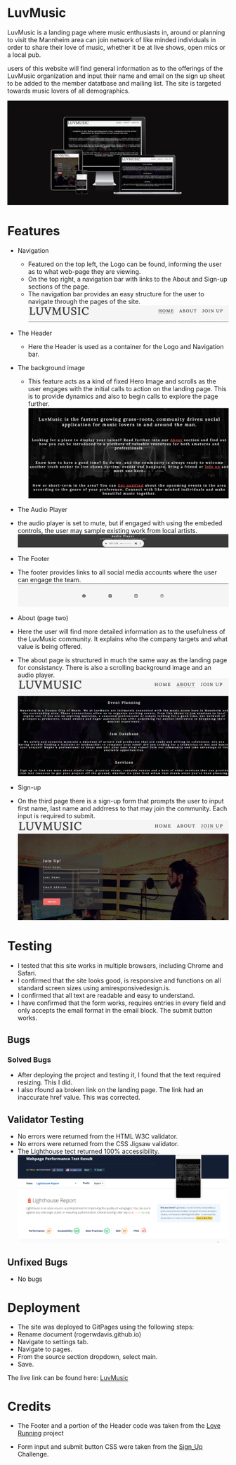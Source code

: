# LuvMusic
LuvMusic is a landing page where music enthusiasts in, around or planning to visit the Mannheim area can join  network of like minded individuals in order to share their love of music, whether it be at live shows, open mics or a local pub.

users of this website will find general information as to the offerings of the LuvMusic organization and input their name and email on the sign up sheet to be added to the member datatbase and mailing list. The site is targeted towards music lovers of all demographics.


![Responsiveness Screenshot](assets/images/responsive.PNG)


# Features
* Navigation
  * Featured on the top left, the Logo can be found, informing the user as to what web-page they are viewing.
  * On the top right, a navigation bar with links to the About and Sign-up sections of the page.
  * The navigation bar provides an easy structure for the user to navigate through the pages of the site.
  ![Header/Navbar  Screenshot](assets/images/header.PNG)

* The Header
  * Here the Header is used as a container for the Logo and Navigation bar.

* The background image
  * This feature acts as a kind of fixed Hero Image and scrolls as the user engages with the        initial calls to action on the landing page. This is to provide dynamics and also to begin calls to explore the page further.
  ![The landing page background](assets/images/hero-background.PNG)

* The Audio Player
 * the audio player is set to mute, but if engaged with using the embeded controls, the user may sample existing work from local artists.
 ![The audio-player](assets/images/audio-player.PNG)

* The Footer
 * The footer provides links to all social media accounts where the user can engage the team.
 ![The audio-player](assets/images/footer.PNG)

* About (page two)
 * Here the user will find more detailed information as to the usefulness of the LuvMusic community. It explains who the company targets and what value is being offered. 

 * The about page is structured in much the same way as the landing page for consistancy. There is also a scrolling background image and an audio player.
 ![The about page](assets/images/about.PNG)

* Sign-up
 * On the third page there is a sign-up form that prompts the user to input first name, last name and addrress to that may join the community. Each input is required to submit.
 ![The sign up page](assets/images/sign-up.PNG)


# Testing
* I tested that this site works in multiple browsers, including Chrome and Safari.
* I confirmed that the site looks good, is responsive and functions on all standard screen sizes using amiresponsivedesign.is.
* I confirmed that all text are readable and easy to understand.
* I have confirmed that the form works, requires entries in every field and only accepts the email format in the email block. The submit button works.

## Bugs
### Solved Bugs
* After deploying the project and testing it, I found that the text required resizing. This I did.
* I also rfound aa broken link on the landing page. The link had an inaccurate href value. This was corrected.

## Validator Testing
* No errors were returned from the HTML W3C validator.
* No errors were returned from the CSS Jigsaw validator.
* The Lighthouse tect returned 100% accessibility.
![Lighthouse Results](assets/images/lighthouse.PNG)

## Unfixed Bugs
* No bugs

# Deployment
* The site was deployed to GitPages using the following steps:
 * Rename document (rogerwdavis.github.io)
 * Navigate to settings tab.
 * Navigate to pages.
 * From the source section dropdown, select main.
 * Save.

 The live link can be found here: [LuvMusic](https://rogerwdavis.github.io/index.html)

 # Credits
 * The Footer and a portion of the Header code was taken from the [Love Running](https://github.com/Code-Institute-Solutions/love-running-2.0-sourcecode/blob/main/01-getting-set-up/02-boilerplate/index.html) project
 
 * Form input and submit button CSS  were taken from the [Sign_Up](https://github.com/Code-Institute-Solutions/love-running-2.0-sourcecode/blob/main/01-getting-set-up/02-boilerplate/index.html) Challenge. 








